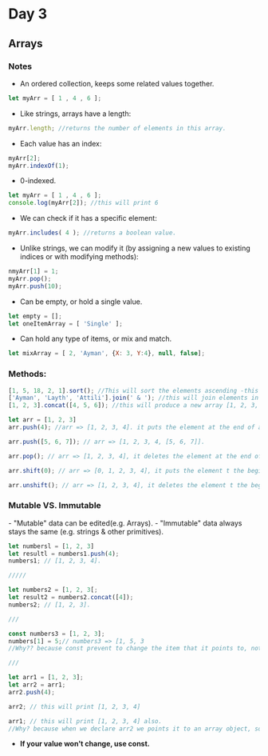 <h1>Day 3</h1>

<h2>Arrays</h2>

<h3>Notes</h3>

- An ordered collection, keeps some related values together.

```javascript
let myArr = [ 1 , 4 , 6 ];
```

- Like strings, arrays have a length:

```javascript
myArr.length; //returns the number of elements in this array.
```

- Each value has an index:

```javascript
myArr[2];
myArr.indexOf(1);
```

- 0-indexed.

```javascript
let myArr = [ 1 , 4 , 6 ];
console.log(myArr[2]); //this will print 6
```

- We can check if it has a specific element:

```javascript
myArr.includes( 4 ); //returns a boolean value.
```

- Unlike strings, we can modify it (by assigning a new values to existing indices or with modifying methods):

```javascript
nmyArr[1] = 1;
myArr.pop();
myArr.push(10);
```

- Can be empty, or hold a single value.

```javascript
let empty = [];
let oneItemArray = [ 'Single' ];
```
  
- Can hold any type of items, or mix and match.

```javascript
let mixArray = [ 2, 'Ayman', {X: 3, Y:4}, null, false];
```

<h3>Methods:</h3>

```javascript
[1, 5, 18, 2, 1].sort(); //This will sort the elements ascending -this will sort them as a strings-.
['Ayman', 'Layth', 'Attili'].join(' & '); //this will join elements in one string and put & between them.
[1, 2, 3].concat([4, 5, 6]); //this will produce a new array [1, 2, 3, 4, 5, 6].

let arr = [1, 2, 3]
arr.push(4); //arr => [1, 2, 3, 4]. it puts the element at the end of array.

arr.push([5, 6, 7]); // arr => [1, 2, 3, 4, [5, 6, 7]].

arr.pop(); // arr => [1, 2, 3, 4], it deletes the element at the end of array.

arr.shift(0); // arr => [0, 1, 2, 3, 4], it puts the element t the beginning of array.

arr.unshift(); // arr => [1, 2, 3, 4], it deletes the element t the beginning of array.
```

<h3>Mutable VS. Immutable</h3>
- "Mutable" data can be edited(e.g. Arrays).
- "Immutable" data always stays the same (e.g. strings & other primitives).

```javascript
let numbersl = [1, 2, 3]
let resultl = numbers1.push(4);
numbers1; // [1, 2, 3, 4].

/////

let numbers2 = [1, 2, 3[;
let result2 = numbers2.concat([4]);
numbers2; // [1, 2, 3].

///

const numbers3 = [1, 2, 3];
numbers[1] = 5;// numbers3 => [1, 5, 3
//Why?? because const prevent to change the item that it points to, not the value of it;

///

let arr1 = [1, 2, 3];
let arr2 = arr1;
arr2.push(4);

arr2; // this will print [1, 2, 3, 4]

arr1; // this will print [1, 2, 3, 4] also.
//Why? because when we declare arr2 we points it to an array object, so any change on arr2 will change the array that ut poibts to -the same array that arr1 points to-.
```
- <b>If your value won't change, use const.</b>

